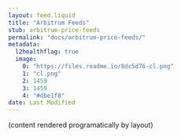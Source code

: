 ```yaml
---
layout: feed.liquid
title: "Arbitrum Feeds"
stub: arbitrum-price-feeds
permalink: "docs/arbitrum-price-feeds/"
metadata: 
  l2healthflag: true
  image: 
    0: "https://files.readme.io/8dc5d76-cl.png"
    1: "cl.png"
    2: 1459
    3: 1459
    4: "#dbe1f8"
date: Last Modified
---
```

(content rendered programatically by layout)
